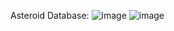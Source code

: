 Asteroid Database: ![image](https://github.com/sametj/CST4713/assets/102891262/57d73ab4-7053-4d88-97df-7241a4e3fc44)
![image](https://github.com/sametj/CST4713/assets/102891262/28ebeccf-5c92-43af-9436-15903c7bf793)



